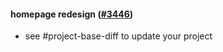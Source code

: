 #### homepage redesign ([#3446](https://github.com/shopsys/shopsys/pull/3446))

-   see #project-base-diff to update your project
